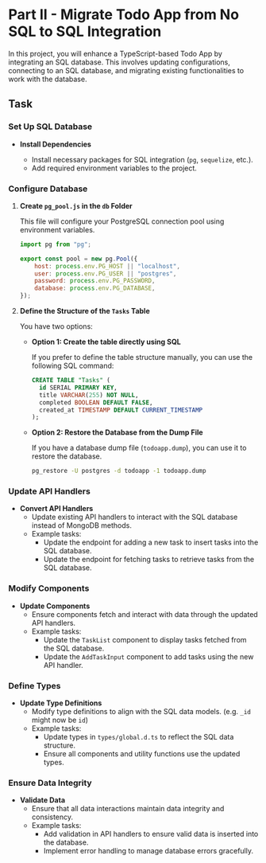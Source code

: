 # Part II - Migrate Todo App from No SQL to SQL Integration

In this project, you will enhance a TypeScript-based Todo App by integrating an SQL database. This involves updating configurations, connecting to an SQL database, and migrating existing functionalities to work with the database.

## Task

### Set Up SQL Database

-   **Install Dependencies**

    -   Install necessary packages for SQL integration (`pg`, `sequelize`, etc.).
    -   Add required environment variables to the project.

### Configure Database

1. **Create `pg_pool.js` in the `db` Folder**

    This file will configure your PostgreSQL connection pool using environment variables.

    ```javascript
    import pg from "pg";

    export const pool = new pg.Pool({
        host: process.env.PG_HOST || "localhost",
        user: process.env.PG_USER || "postgres",
        password: process.env.PG_PASSWORD,
        database: process.env.PG_DATABASE,
    });
    ```

2. **Define the Structure of the `Tasks` Table**

    You have two options:

    - **Option 1: Create the table directly using SQL**

        If you prefer to define the table structure manually, you can use the following SQL command:

        ```sql
        CREATE TABLE "Tasks" (
          id SERIAL PRIMARY KEY,
          title VARCHAR(255) NOT NULL,
          completed BOOLEAN DEFAULT FALSE,
          created_at TIMESTAMP DEFAULT CURRENT_TIMESTAMP
        );
        ```

    - **Option 2: Restore the Database from the Dump File**

        If you have a database dump file (`todoapp.dump`), you can use it to restore the database.

        ```bash
        pg_restore -U postgres -d todoapp -1 todoapp.dump
        ```

### Update API Handlers

-   **Convert API Handlers**
    -   Update existing API handlers to interact with the SQL database instead of MongoDB methods.
    -   Example tasks:
        -   Update the endpoint for adding a new task to insert tasks into the SQL database.
        -   Update the endpoint for fetching tasks to retrieve tasks from the SQL database.

### Modify Components

-   **Update Components**
    -   Ensure components fetch and interact with data through the updated API handlers.
    -   Example tasks:
        -   Update the `TaskList` component to display tasks fetched from the SQL database.
        -   Update the `AddTaskInput` component to add tasks using the new API handler.

### Define Types

-   **Update Type Definitions**
    -   Modify type definitions to align with the SQL data models. (e.g. `_id` might now be `id`)
    -   Example tasks:
        -   Update types in `types/global.d.ts` to reflect the SQL data structure.
        -   Ensure all components and utility functions use the updated types.

### Ensure Data Integrity

-   **Validate Data**
    -   Ensure that all data interactions maintain data integrity and consistency.
    -   Example tasks:
        -   Add validation in API handlers to ensure valid data is inserted into the database.
        -   Implement error handling to manage database errors gracefully.
